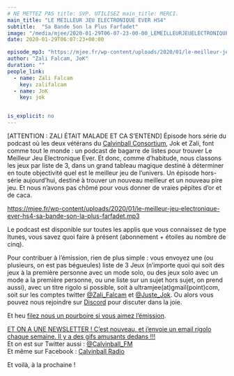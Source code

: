 ```yaml
---
# NE METTEZ PAS title: SVP. UTILISEZ main_title: MERCI.
main_title: "LE MEILLEUR JEU ELECTRONIQUE EVER HS4"
subtitle:  "Sa Bande Son la Plus Farfadet"
image: "/media/mjee/2020-01-29T06-07-23-00-00_LEMEILLEURJEUELECTRONIQUEEVERHS4.jpg"
date: 2020-01-29T06:07:23+00:00

episode_mp3: "https://mjee.fr/wp-content/uploads/2020/01/le-meilleur-jeu-electronique-ever-hs4-sa-bande-son-la-plus-farfadet.mp3"
author: "Zali Falcam, JoK"
duration: ""
people_link: 
  - name: Zali Falcam
    key: zalifalcam
  - name: JoK
    key: jok


is_explicit: no
---
```


<PodcastHeader/>

<!-- ECRIRE LA DESCRIPTION DE L'EPISODE SOUS CETTE LIGNE -->
<p>[ATTENTION : ZALI ÉTAIT MALADE ET CA S’ENTEND] Épisode hors série du podcast où les deux vétérans du <a href="https://calvinballradio.wordpress.com/" rel="nofollow">Calvinball Consortium</a>, Jok et Zali, font comme tout le monde : un podcast de bagarre de listes pour trouver&nbsp;Le Meilleur Jeu Electronique Ever. Et donc, comme d’habitude, nous classons les jeux par liste de 3, dans un grand tableau magique destiné à déterminer en toute objectivité quel est le meilleur jeu de l’univers. Un épisode hors-série aujourd’hui, destiné à trouver un nouveau meilleur et un nouveau pire jeu. Et nous n’avons pas chômé pour vous donner de vraies pépites d’or et de caca.</p>
<p><a href="https://mjee.fr/wp-content/uploads/2020/01/le-meilleur-jeu-electronique-ever-hs4-sa-bande-son-la-plus-farfadet.mp3" rel="nofollow">https://mjee.fr/wp-content/uploads/2020/01/le-meilleur-jeu-electronique-ever-hs4-sa-bande-son-la-plus-farfadet.mp3</a></p>
<p>Le podcast est disponible sur toutes les applis que vous connaissez de type Itunes, vous savez quoi faire à présent (abonnement + étoiles au nombre de cinq).</p>
<p>Pour contribuer à l’émission, rien de plus simple : vous envoyez une (ou plusieurs, on est pas bégueules) liste de&nbsp;3 Jeux&nbsp;(n’importe quoi qui soit des jeux à la première personne avec un mode solo, ou des jeux solo avec un mode a la première personne, ou une liste sur un sujet hors sujet, on prend aussi), avec un titre rigolo si possible, soit à&nbsp;ultramjee(at)gmail(point)com, soit sur les comptes twitter&nbsp;<a href="https://twitter.com/Zali_Falcam" rel="nofollow">@Zali_Falcam</a>&nbsp;et&nbsp;<a href="https://twitter.com/Juste_JoK" rel="nofollow">@Juste_Jok</a>.&nbsp;Ou alors vous pouvez nous rejoindre sur&nbsp;<a href="https://discord.gg/4RnA9v7" rel="nofollow">Discord</a>&nbsp;pour discuter dans la joie.</p>
<p>Et heu <a href="https://fr.tipeee.com/calvinball" rel="nofollow">filez nous un pourboire si vous aimez l’émission</a>.</p>
<p><a href="https://twitter.us7.list-manage.com/subscribe?u=da574416b45d27907fa2cb271&amp;id=47a77c6791" rel="nofollow">ET ON A UNE NEWSLETTER ! C’est nouveau, et j’envoie un email rigolo chaque semaine. Il y a des gifs amusants dedans !!!</a><br>
Et on est sur Twitter aussi :&nbsp;<a href="https://twitter.com/Calvinball_FM?lang=fr" rel="nofollow">@Calvinball_FM</a><br>
Et même sur Facebook : <a href="https://www.facebook.com/CalvinballRadio" rel="nofollow">Calvinball Radio</a></p>
<p>Et voilà, à la prochaine !</p>


